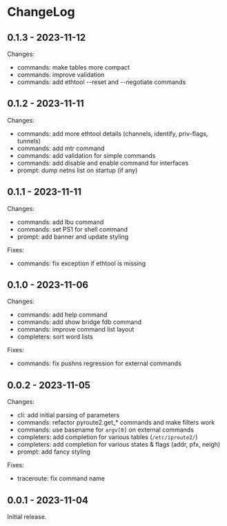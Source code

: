 # ChangeLog

## 0.1.3 - 2023-11-12

Changes:
- commands: make tables more compact
- commands: improve validation
- commands: add ethtool --reset and --negotiate commands

## 0.1.2 - 2023-11-11

Changes:
- commands: add more ethtool details (channels, identify, priv-flags, tunnels)
- commands: add mtr command
- commands: add validation for simple commands
- commands: add disable and enable command for interfaces
- prompt: dump netns list on startup (if any)

## 0.1.1 - 2023-11-11

Changes:
- commands: add lbu command
- commands: set PS1 for shell command
- prompt: add banner and update styling

Fixes:
- commands: fix exception if ethtool is missing

## 0.1.0 - 2023-11-06

Changes:
- commands: add help command
- commands: add show bridge fdb command
- commands: improve command list layout 
- completers: sort word lists

Fixes:
- commands: fix pushns regression for external commands

## 0.0.2 - 2023-11-05

Changes:
- cli: add initial parsing of parameters
- commands: refactor pyroute2.get_* commands and make filters work
- commands: use basename for `argv[0]` on external commands
- completers: add completion for various tables (`/etc/iproute2/`)
- completers: add completion for various states & flags (addr, pfx, neigh)
- prompt: add fancy styling

Fixes:
- traceroute: fix command name

## 0.0.1 - 2023-11-04

Initial release.
